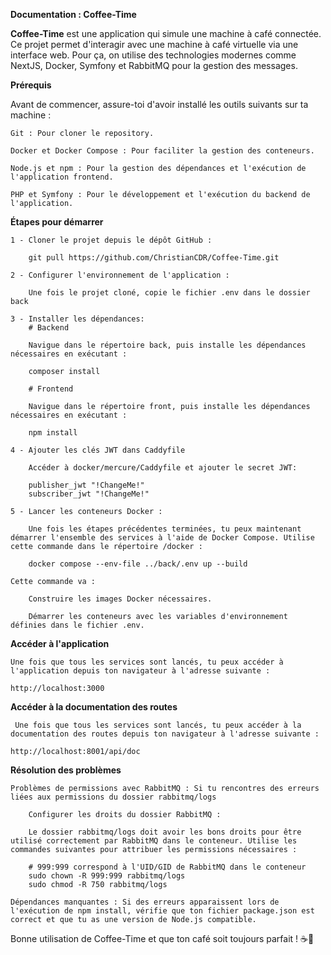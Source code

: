 **Documentation : Coffee-Time**

**Coffee-Time** est une application qui simule une machine à café connectée. Ce projet permet d'interagir avec une machine à café virtuelle via une interface web. 
Pour ça, on utilise des technologies modernes comme NextJS, Docker, Symfony et RabbitMQ pour la gestion des messages.

**Prérequis**

Avant de commencer, assure-toi d'avoir installé les outils suivants sur ta machine :

    Git : Pour cloner le repository.

    Docker et Docker Compose : Pour faciliter la gestion des conteneurs.

    Node.js et npm : Pour la gestion des dépendances et l'exécution de l'application frontend.
    
    PHP et Symfony : Pour le développement et l'exécution du backend de l'application.

**Étapes pour démarrer**

    1 - Cloner le projet depuis le dépôt GitHub :
        
        git pull https://github.com/ChristianCDR/Coffee-Time.git

    2 - Configurer l'environnement de l'application :

        Une fois le projet cloné, copie le fichier .env dans le dossier back

    3 - Installer les dépendances:
        # Backend
        
        Navigue dans le répertoire back, puis installe les dépendances nécessaires en exécutant :

        composer install 

        # Frontend

        Navigue dans le répertoire front, puis installe les dépendances nécessaires en exécutant :

        npm install    

    4 - Ajouter les clés JWT dans Caddyfile

        Accéder à docker/mercure/Caddyfile et ajouter le secret JWT:

        publisher_jwt "!ChangeMe!"
        subscriber_jwt "!ChangeMe!"

    5 - Lancer les conteneurs Docker :

        Une fois les étapes précédentes terminées, tu peux maintenant démarrer l'ensemble des services à l'aide de Docker Compose. Utilise cette commande dans le répertoire /docker :

        docker compose --env-file ../back/.env up --build

    Cette commande va :

        Construire les images Docker nécessaires.

        Démarrer les conteneurs avec les variables d'environnement définies dans le fichier .env.

**Accéder à l'application**

    Une fois que tous les services sont lancés, tu peux accéder à l'application depuis ton navigateur à l'adresse suivante :

    http://localhost:3000

**Accéder à la documentation des routes**

     Une fois que tous les services sont lancés, tu peux accéder à la documentation des routes depuis ton navigateur à l'adresse suivante :

    http://localhost:8001/api/doc

**Résolution des problèmes**

    Problèmes de permissions avec RabbitMQ : Si tu rencontres des erreurs liées aux permissions du dossier rabbitmq/logs
    
        Configurer les droits du dossier RabbitMQ :

        Le dossier rabbitmq/logs doit avoir les bons droits pour être utilisé correctement par RabbitMQ dans le conteneur. Utilise les commandes suivantes pour attribuer les permissions nécessaires :

        # 999:999 correspond à l'UID/GID de RabbitMQ dans le conteneur
        sudo chown -R 999:999 rabbitmq/logs
        sudo chmod -R 750 rabbitmq/logs

    Dépendances manquantes : Si des erreurs apparaissent lors de l'exécution de npm install, vérifie que ton fichier package.json est correct et que tu as une version de Node.js compatible.

Bonne utilisation de Coffee-Time et que ton café soit toujours parfait ! ☕🚀